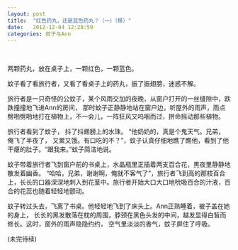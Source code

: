 ```yaml
---
layout: post
title:  "红色药丸，还是蓝色药丸？（一）（移）"
date:   2012-12-04 12:28:59
categories: 蚊子与Ann
---
```


&nbsp;&nbsp;&nbsp;&nbsp;&nbsp;&nbsp;&nbsp;&nbsp;&nbsp;&nbsp;&nbsp;&nbsp;&nbsp;&nbsp;
&nbsp;&nbsp;&nbsp;&nbsp;&nbsp;&nbsp;&nbsp;&nbsp;&nbsp;&nbsp;&nbsp;&nbsp;&nbsp;&nbsp;
&nbsp;&nbsp;&nbsp;&nbsp;&nbsp;&nbsp;&nbsp;&nbsp;&nbsp;&nbsp;&nbsp;&nbsp;&nbsp;&nbsp;
&nbsp;&nbsp;&nbsp;&nbsp;&nbsp;&nbsp;&nbsp;&nbsp;&nbsp;&nbsp;&nbsp;&nbsp;&nbsp;&nbsp;
&nbsp;&nbsp;&nbsp;&nbsp;&nbsp;&nbsp;&nbsp;&nbsp;&nbsp;&nbsp;&nbsp;&nbsp;&nbsp;&nbsp;
&nbsp;&nbsp;&nbsp;&nbsp;&nbsp;&nbsp;&nbsp;&nbsp;&nbsp;&nbsp;&nbsp;&nbsp;&nbsp;&nbsp;


两颗药丸，放在桌子上，一颗红色，一颗蓝色。
 
蚊子看了看旅行者，又看了看桌子上的药丸，振了振翅膀，迷惑不解。

旅行者是一只奇怪的公蚊子，某个风雨交加的夜晚，从窗户打开的一丝缝隙中，跌跌撞撞地飞进Ann的房间，
那时蚊子正静静地站在窗户边，听屋外的雨声，雨点劈啪劈啪地打在植物上，不一会儿，一阵狂风又呜咽而过，拼命摇动那些植物。

旅行者看到了蚊子， 抖了抖翅膀上的水珠。 “他奶奶的，真是个鬼天气。兄弟，俺飞了半夜了，
又累又饿。有口吃的不？”，蚊子认真仔细地瞧了瞧他，看到了他干瘪的肚子。“跟我来。”蚊子简洁地说。

蚊子带着旅行者飞到窗户前的书桌上，水晶瓶里正插着两支百合花，黑夜里静静地散发着幽香。
“哈哈，兄弟，谢谢啊，俺就不客气了”，旅行者飞到高的那枝百合上，长长的口器深深地刺入到花茎中。旅行者开始大口大口地吮吸百合的汁液，百合的花蕊也随着轻轻地颤动。

蚊子转过头去，飞离了书桌。他轻轻地飞到了床头上。Ann正熟睡着，被子盖在她的身上，
长长的黑发散落在枕的周围，脖颈在黑色头发的中间，越发显得白皙而修长。这时，窗外的雨声隐隐约约，
空气里淡淡的香气，蚊子屏住了呼吸。

(未完待续)

